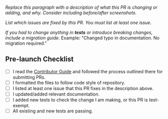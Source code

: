 *Replace this paragraph with a description of what this PR is changing or adding, and why. Consider including before/after screenshots.*

*List which issues are fixed by this PR. You must list at least one issue.*

*If you had to change anything in **tests** or introduce breaking changes, include a migration guide.*
Example: "Changed typo in documentation. No migration required."

## Pre-launch Checklist

- [ ] I read the [Contributor Guide] and followed the process outlined there for submitting PRs.
- [ ] I formatted the files to follow code style of repository.
- [ ] I listed at least one issue that this PR fixes in the description above.
- [ ] I updated/added relevant documentation.
- [ ] I added new tests to check the change I am making, or this PR is test-exempt.
- [ ] All existing and new tests are passing.

<!-- Links -->
[Contributor Guide]: https://github.com/lurkydismal/.github/tree/main/CONTRIBUTING.md
